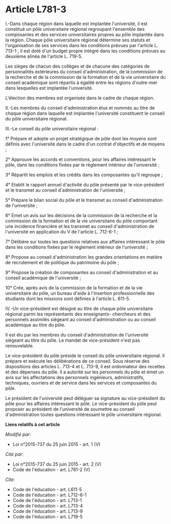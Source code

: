 # Article L781-3

I.-Dans chaque région dans laquelle est implantée l'université, il est constitué un pôle universitaire régional regroupant
l'ensemble des composantes et des services universitaires propres au pôle implantés dans la région. Chaque pôle universitaire
régional détermine ses statuts et l'organisation de ses services dans les conditions prévues par l'article L. 713-1 ; il est
doté d'un budget propre intégré dans les conditions prévues au deuxième alinéa de l'article L. 719-5. 

Les sièges de chacun des collèges et de chacune des catégories de personnalités extérieures du conseil d'administration, de
la commission de la recherche et de la commission de la formation et de la vie universitaire du conseil académique sont
répartis à égalité entre les régions d'outre-mer dans lesquelles est implantée l'université. 

L'élection des membres est organisée dans le cadre de chaque région. 

II.-Les membres du conseil d'administration élus et nommés au titre de chaque région dans laquelle est implantée l'université
constituent le conseil du pôle universitaire régional. 

III.-Le conseil du pôle universitaire régional : 

1° Prépare et adopte un projet stratégique de pôle dont les moyens sont définis avec l'université dans le cadre d'un contrat
d'objectifs et de moyens ; 

2° Approuve les accords et conventions, pour les affaires intéressant le pôle, dans les conditions fixées par le règlement
intérieur de l'université ; 

3° Répartit les emplois et les crédits dans les composantes qu'il regroupe ; 

4° Etablit le rapport annuel d'activité du pôle présenté par le vice-président et le transmet au conseil d'administration de
l'université ; 

5° Prépare le bilan social du pôle et le transmet au conseil d'administration de l'université ; 

6° Emet un avis sur les décisions de la commission de la recherche et la commission de la formation et de la vie
universitaire du pôle comportant une incidence financière et les transmet au conseil d'administration de l'université en
application du V de l'article L. 712-6-1 ; 

7° Délibère sur toutes les questions relatives aux affaires intéressant le pôle dans les conditions fixées par le règlement
intérieur de l'université ; 

8° Propose au conseil d'administration les grandes orientations en matière de recrutement et de politique du patrimoine du
pôle ; 

9° Propose la création de composantes au conseil d'administration et au conseil académique de l'université ; 

10° Crée, après avis de la commission de la formation et de la vie universitaire du pôle, un bureau d'aide à l'insertion
professionnelle des étudiants dont les missions sont définies à l'article L. 611-5. 

IV.-Un vice-président est désigné au titre de chaque pôle universitaire régional parmi les représentants des enseignants-
chercheurs et des personnels assimilés siégeant au conseil d'administration ou au conseil académique au titre du pôle. 

Il est élu par les membres du conseil d'administration de l'université siégeant au titre du pôle. Le mandat de vice-président
n'est pas renouvelable. 

Le vice-président du pôle préside le conseil du pôle universitaire régional. Il prépare et exécute les délibérations de ce
conseil. Sous réserve des dispositions des articles L. 713-4 et L. 713-9, il est ordonnateur des recettes et des dépenses du
pôle. Il a autorité sur les personnels du pôle et émet un avis sur les affectations des personnels ingénieurs,
administratifs, techniques, ouvriers et de service dans les services et composantes du pôle. 

Le président de l'université peut déléguer sa signature au vice-président du pôle pour les affaires intéressant le pôle. Le
vice-président du pôle peut proposer au président de l'université de soumettre au conseil d'administration toutes questions
intéressant le pôle universitaire régional.

**Liens relatifs à cet article**

_Modifié par_:

  - Loi n°2015-737 du 25 juin 2015 - art. 1 (V)

_Cité par_:

  - Loi n°2015-737 du 25 juin 2015 - art. 2 (V)
  - Code de l'éducation - art. L781-2 (V)

_Cite_:

  - Code de l'éducation - art. L611-5
  - Code de l'éducation - art. L712-6-1
  - Code de l'éducation - art. L713-1
  - Code de l'éducation - art. L713-4
  - Code de l'éducation - art. L713-9
  - Code de l'éducation - art. L719-5
